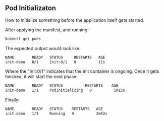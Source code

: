 ## Pod Initializaton

How to initialize something before the application itself gets started.


After applying the manifest, and running:

```bash
kubectl get pods
```

The expected output would look like:
```bash
NAME        READY   STATUS     RESTARTS   AGE
init-demo   0/1     Init:0/1   0          11s
```

Where the "Init:0/1" indicates that the init container is ongoing. Once it gets finished, it will start the next phase:

```bash
NAME        READY   STATUS          RESTARTS    AGE
init-demo   1/1     PodInitializing   0          1m13s
```
Finally:

```bash
NAME        READY   STATUS    RESTARTS   AGE
init-demo   1/1     Running   0          2m43s
```
